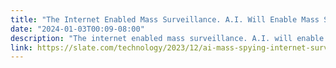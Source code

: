 ```yaml
---
title: "The Internet Enabled Mass Surveillance. A.I. Will Enable Mass Spying."
date: "2024-01-03T00:09-08:00"
description: "The internet enabled mass surveillance. A.I. will enable mass spying."
link: https://slate.com/technology/2023/12/ai-mass-spying-internet-surveillance.html
---
```

